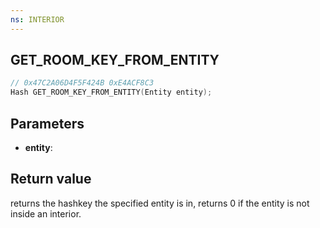 ```yaml
---
ns: INTERIOR
---
```

## GET_ROOM_KEY_FROM_ENTITY

```c
// 0x47C2A06D4F5F424B 0xE4ACF8C3
Hash GET_ROOM_KEY_FROM_ENTITY(Entity entity);
```

## Parameters
* **entity**: 

## Return value
returns the hashkey the specified entity is in, returns 0 if the entity is not inside an interior.
